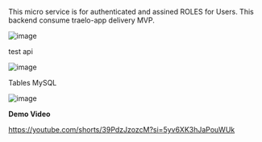 This micro service is for authenticated and assined ROLES for Users. This backend consume traelo-app delivery MVP.

![image](https://github.com/user-attachments/assets/a6d1c3a0-97c5-4b78-8faa-ea3e995aba9b)

test api

![image](https://github.com/user-attachments/assets/7b84cd1a-c436-43d9-a950-80c9cb2128f7)

Tables MySQL<br>

![image](https://github.com/user-attachments/assets/388e5641-a542-4373-bbf6-e55b1cf5b4fc)

<strong>Demo Video</strong>

https://youtube.com/shorts/39PdzJzozcM?si=5yv6XK3hJaPouWUk
